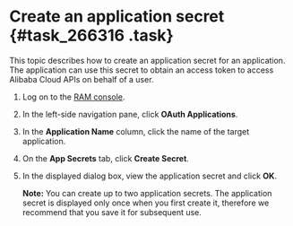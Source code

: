 # Create an application secret {#task_266316 .task}

This topic describes how to create an application secret for an application. The application can use this secret to obtain an access token to access Alibaba Cloud APIs on behalf of a user.

1.  Log on to the [RAM console](https://ram.console.aliyun.com/).
2.  In the left-side navigation pane, click **OAuth Applications**.
3.  In the **Application Name** column, click the name of the target application.
4.  On the **App Secrets** tab, click **Create Secret**.
5.  In the displayed dialog box, view the application secret and click **OK**. 

    **Note:** You can create up to two application secrets. The application secret is displayed only once when you first create it, therefore we recommend that you save it for subsequent use.


